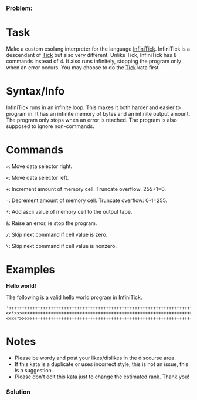 ### Problem:
<h1 id="task">Task</h1>
<p>Make a custom esolang interpreter for the language <a href="https://esolangs.org/wiki/InfiniTick" target="_blank">InfiniTick</a>. InfiniTick is a descendant of <a href="https://esolangs.org/wiki/tick" target="_blank">Tick</a> but also very different. Unlike Tick, InfiniTick has 8 commands instead of 4. It also runs infinitely, stopping the program only when an error occurs. You may choose to do the <a href="https://www.codewars.com/kata/esolang-tick" target="_blank">Tick</a> kata first.</p>
<h1 id="syntaxinfo">Syntax/Info</h1>
<p>InfiniTick runs in an infinite loop. This makes it both harder and easier to program in. It has an infinite memory of bytes and an infinite output amount. The program only stops when an error is reached. The program is also supposed to ignore non-commands.</p>
<h1 id="commands">Commands</h1>
<p><code>&gt;</code>: Move data selector right.</p>
<p><code>&lt;</code>: Move data selector left.</p>
<p><code>+</code>: Increment amount of memory cell. Truncate overflow: 255+1=0.</p>
<p><code>-</code>: Decrement amount of memory cell. Truncate overflow: 0-1=255.</p>
<p><code>*</code>: Add ascii value of memory cell to the output tape.</p>
<p><code>&amp;</code>: Raise an error, ie stop the program.</p>
<p><code>/</code>: Skip next command if cell value is zero.</p>
<p><code>\</code>: Skip next command if cell value is nonzero.</p>
<h1 id="examples">Examples</h1>
<p><strong>Hello world!</strong></p>
<p>The following is a valid hello world program in InfiniTick.</p>
<pre><code>&apos;++++++++++++++++++++++++++++++++++++++++++++++++++++++++++++++++++++++++*&gt;+++++++++++++++++++++++++++++++++++++++++++++++++++++++++++++++++++++++++++++++++++++++++++++++++++++*&gt;++++++++++++++++++++++++++++++++++++++++++++++++++++++++++++++++++++++++++++++++++++++++++++++++++++++++++++**&gt;+++++++++++++++++++++++++++++++++++++++++++++++++++++++++++++++++++++++++++++++++++++++++++++++++++++++++++++++*&gt;++++++++++++++++++++++++++++++++*&gt;+++++++++++++++++++++++++++++++++++++++++++++++++++++++++++++++++++++++++++++++++++++++++++++++++++++++++++++++++++++++*&lt;&lt;*&gt;&gt;&gt;++++++++++++++++++++++++++++++++++++++++++++++++++++++++++++++++++++++++++++++++++++++++++++++++++++++++++++++++++*&lt;&lt;&lt;&lt;*&gt;&gt;&gt;&gt;&gt;++++++++++++++++++++++++++++++++++++++++++++++++++++++++++++++++++++++++++++++++++++++++++++++++++++*&gt;+++++++++++++++++++++++++++++++++*&amp;&apos;</code></pre><h1 id="notes">Notes</h1>
<ul>
<li>Please be wordy and post your likes/dislikes in the discourse area.</li>
<li>If this kata is a duplicate or uses incorrect style, this is not an issue, this is a suggestion.</li>
<li>Please don&apos;t edit this kata just to change the estimated rank. Thank you!</li>
</ul>

### Solution
